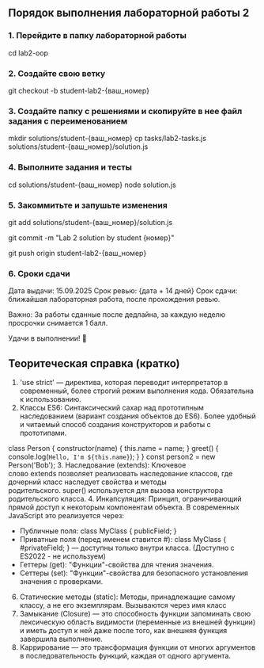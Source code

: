 ## Порядок выполнения лабораторной работы 2
### 1. Перейдите в папку лабораторной работы
cd lab2-oop
### 2. Создайте свою ветку
git checkout -b student-lab2-{ваш_номер}
### 3. Создайте папку с решениями и скопируйте в нее файл задания с переименованием
mkdir solutions/student-{ваш_номер}
cp tasks/lab2-tasks.js solutions/student-{ваш_номер}/solution.js
### 4. Выполните задания и тесты
cd solutions/student-{ваш_номер}
node solution.js
### 5. Закоммитьте и запушьте изменения
git add solutions/student-{ваш_номер}/solution.js

git commit -m "Lab 2 solution by student {номер}"

git push origin student-lab2-{ваш_номер}

### 6. Сроки сдачи
Дата выдачи: 15.09.2025
Срок ревью: {дата + 14 дней}
Срок сдачи: ближайшая лабораторная работа, после прохождения ревью.

Важно: За работы сданные после дедлайна, за каждую неделю просрочки снимается 1 балл.

Удачи в выполнении! 🚀

## Теоритеческая справка (кратко)

1. 'use strict' — директива, которая переводит интерпретатор в современный, более строгий режим выполнения кода. Обязательна к использованию.
2. Классы ES6: Синтаксический сахар над прототипным наследованием (вариант создания объектов до ES6). Более удобный и читаемый способ создания конструкторов и работы с прототипами.

class Person {
  constructor(name) { this.name = name; }
  greet() { console.log(`Hello, I'm ${this.name}`); }
}
const person2 = new Person('Bob');
3. Наследование (extends): Ключевое слово extends позволяет реализовать наследование классов, где дочерний класс наследует свойства и методы родительского. super() используется для вызова конструктора родительского класса.
4. Инкапсуляция: Принцип, ограничивающий прямой доступ к некоторым компонентам объекта. В современных JavaScript это реализуется через:
- Публичные поля: class MyClass { publicField; }
- Приватные поля (перед именем ставится #): class MyClass { #privateField; } — доступны только внутри класса. (Доступно с ES2022 - не используем)
- Геттеры (get): "Функции"-свойства для чтения значения.
- Сеттеры (set): "Функции"-свойства для безопасного установления значения с проверками.
6. Статические методы (static): Методы, принадлежащие самому классу, а не его экземплярам. Вызываются через имя класс
7. Замыкание (Closure) — это способность функции запоминать свою лексическую область видимости (переменные из внешней функции) и иметь доступ к ней даже после того, как внешняя функция завершила выполнение.
8. Каррирование — это трансформация функции от многих аргументов в последовательность функций, каждая от одного аргумента.
